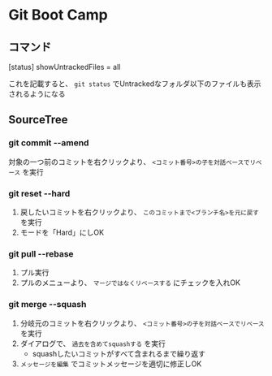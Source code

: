 # Git Boot Camp

## コマンド

[status]
  showUntrackedFiles = all

これを記載すると、 `git status` でUntrackedなフォルダ以下のファイルも表示されるようになる

## SourceTree

### git commit --amend

対象の一つ前のコミットを右クリックより、 `<コミット番号>の子を対話ベースでリベース` を実行

### git reset --hard

1. 戻したいコミットを右クリックより、 `このコミットまで<ブランチ名>を元に戻す` を実行
1. モードを「Hard」にしOK

### git pull --rebase

1. プル実行
1. プルのメニューより、 `マージではなくリベースする` にチェックを入れOK

### git merge --squash

1. 分岐元のコミットを右クリックより、 `<コミット番号>の子を対話ベースでリベース` を実行
1. ダイアログで、 `過去を含めてsquashする` を実行
    * squashしたいコミットがすべて含まれるまで繰り返す
1. `メッセージを編集` でコミットメッセージを適切に修正しOK
